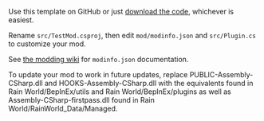 Use this template on GitHub or just [download the code](https://github.com/alduris/TemplateMod/archive/refs/heads/master.zip), whichever is easiest.

Rename `src/TestMod.csproj`, then edit `mod/modinfo.json` and `src/Plugin.cs` to customize your mod.

See [the modding wiki](https://rainworldmodding.miraheze.org/wiki/Downpour_Reference/Mod_Directories) for `modinfo.json` documentation.

To update your mod to work in future updates, replace PUBLIC-Assembly-CSharp.dll and HOOKS-Assembly-CSharp.dll with the equivalents found in Rain World/BepInEx/utils and Rain World/BepInEx/plugins as well as Assembly-CSharp-firstpass.dll found in Rain World/RainWorld_Data/Managed.